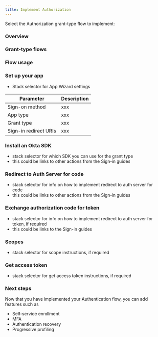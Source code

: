 ```yaml
---
title: Implement Authorization
---
```


Select the Authorization grant-type flow to implement:

### Overview

<StackSelector snippet="overview" />

### Grant-type flows

<StackSelector snippet="flow-diagram" />

### Flow usage

<StackSelector snippet="use-flow" />

### Set up your app

<StackSelector snippet="setup-app" />

- Stack selector for App Wizard settings

| Parameter | Description        |
| --------- | ----------- |
| Sign-on method  | xxx |
| App type  | xxx |
| Grant type | xxx |
| Sign-in redirect URIs | xxx |


### Install an Okta SDK

- stack selector for which SDK you can use for the grant type
- this could be links to other actions from the Sign-in guides

### Redirect to Auth Server for code

- stack selector for info on how to implement redirect to auth server for code
- this could be links to other actions from the Sign-in guides

### Exchange authorization code for token

- stack selector for info on how to implement redirect to auth server for token, if required
- this could be links to the Sign-in guides

### Scopes

- stack selector for scope instructions, if required

### Get access token

- stack selector for get access token instructions, if required

### Next steps

Now that you have implemented your Authentication flow, you can add features such as

* Self-service enrollment
* MFA
* Authentication recovery
* Progressive profiling

